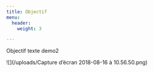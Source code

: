 ```yaml
---
title: Objectif
menu:
  header:
    weight: 3

---
```

Objectif texte demo2

![](/uploads/Capture d’écran 2018-08-16 à 10.56.50.png)